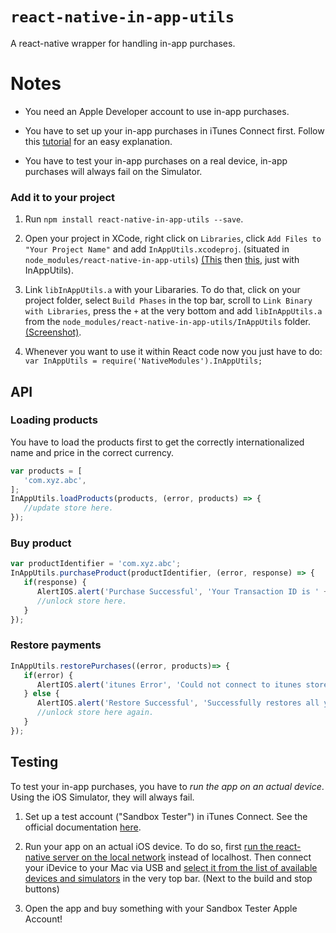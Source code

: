 # `react-native-in-app-utils`

A react-native wrapper for handling in-app purchases.

# Notes

- You need an Apple Developer account to use in-app purchases.

- You have to set up your in-app purchases in iTunes Connect first. Follow this [tutorial](http://stackoverflow.com/questions/19556336/how-do-you-add-an-in-app-purchase-to-an-ios-application) for an easy explanation.

- You have to test your in-app purchases on a real device, in-app purchases will always fail on the Simulator.

### Add it to your project

1. Run `npm install react-native-in-app-utils --save`.

2. Open your project in XCode, right click on `Libraries`, click `Add Files to "Your Project Name"` and add `InAppUtils.xcodeproj`. (situated in `node_modules/react-native-in-app-utils`) [(This](http://url.brentvatne.ca/jQp8) then [this](http://url.brentvatne.ca/1gqUD), just with InAppUtils).

3. Link `libInAppUtils.a` with your Libararies. To do that, click on your project folder, select `Build Phases` in the top bar, scroll to `Link Binary with Libraries`, press the `+` at the very bottom and add `libInAppUtils.a` from the `node_modules/react-native-in-app-utils/InAppUtils` folder. [(Screenshot)](http://url.brentvatne.ca/17Xfe).

4. Whenever you want to use it within React code now you just have to do: `var InAppUtils = require('NativeModules').InAppUtils;`


## API

### Loading products

You have to load the products first to get the correctly internationalized name and price in the correct currency.

```javascript
var products = [
   'com.xyz.abc',
];
InAppUtils.loadProducts(products, (error, products) => {
   //update store here.
});
```

### Buy product

```javascript
var productIdentifier = 'com.xyz.abc';
InAppUtils.purchaseProduct(productIdentifier, (error, response) => {
   if(response) {
      AlertIOS.alert('Purchase Successful', 'Your Transaction ID is ' + response.transactionIdentifier);
      //unlock store here.
   }
});
```

### Restore payments

```javascript
InAppUtils.restorePurchases((error, products)=> {
   if(error) {
      AlertIOS.alert('itunes Error', 'Could not connect to itunes store.');
   } else {
      AlertIOS.alert('Restore Successful', 'Successfully restores all your purchases.');
      //unlock store here again.
   }
});
```

## Testing

To test your in-app purchases, you have to *run the app on an actual device*. Using the iOS Simulator, they will always fail.

1. Set up a test account ("Sandbox Tester") in iTunes Connect. See the official documentation [here](https://developer.apple.com/library/ios/documentation/LanguagesUtilities/Conceptual/iTunesConnect_Guide/Chapters/SettingUpUserAccounts.html#//apple_ref/doc/uid/TP40011225-CH25-SW9).

2. Run your app on an actual iOS device. To do so, first [run the react-native server on the local network](https://facebook.github.io/react-native/docs/runningondevice.html) instead of localhost. Then connect your iDevice to your Mac via USB and [select it from the list of available devices and simulators](https://i.imgur.com/6ifsu8Q.jpg) in the very top bar. (Next to the build and stop buttons)

3. Open the app and buy something with your Sandbox Tester Apple Account!